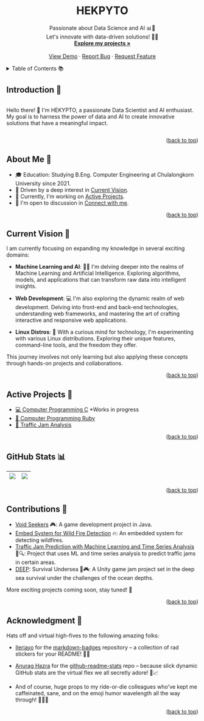 <!-- Improved compatibility of back to top link: See: https://github.com/othneildrew/Best-README-Template/pull/73 -->

<a name="readme-top"></a>

<!--
*** Thanks for visiting my GitHub profile. If you'd like to connect or collaborate,
*** feel free to reach out. Don't forget to star the repositories you find interesting! 🌟
*** Have an awesome day and keep coding! 😄🚀
-->

<!-- PROJECT TITLE -->
<div align="center">
  <h1>HEKPYTO</h1>
  <p align="center">
    Passionate about Data Science and AI 📊🤖
    <br />
    Let's innovate with data-driven solutions! 🚀💡
    <br />
    <a href="https://github.com/HEKYPTO?tab=repositories"><strong>Explore my projects »</strong></a>
    <br />
    <br />
    <a href="https://github.com/HEKYPTO?tab=repositories">View Demo</a>
    ·
    <a href="https://github.com/hekypto/issues">Report Bug</a>
    ·
    <a href="https://github.com/hekypto/issues">Request Feature</a>
  </p>
</div>

<!-- TABLE OF CONTENTS -->
<details>
  <summary>Table of Contents 📚</summary>
  <ol>
    <li><a href="#readme-introduction">Introduction</a></li>
    <li><a href="#readme-about-me">About Me</a></li>
    <li><a href="#readme-current-vision">Current Vision</a></li>
    <li><a href="#readme-projects">Projects</a></li>
    <li><a href="#readme-github-stats">GitHub Stats</a></li>
    <li><a href="#readme-contributions">Contributions</a></li>
    <li><a href="#readme-certifications-and-achievements">Certifications and Achievements</a></li>
    <li><a href="#readme-lets-connect">Let's Connect</a></li>
    <li><a href="#readme-acknowledgments">Acknowledgments</a></li>
  </ol>
</details>

<!-- INTRODUCTION -->
<a name="readme-introduction"></a>

## Introduction 👋

<div style="display: flex; align-items: center;">
  <p>Hello there! 🙌 I'm HEKYPTO, a passionate Data Scientist and AI enthusiast. My goal is to harness the power of data and AI to create innovative solutions that have a meaningful impact.</p>
</div>

<p align="right">(<a href="#readme-top">back to top</a>)</p>

<!-- ABOUT ME -->
<a name="readme-about-me"></a>

## About Me 🌟

- 🎓 Education: Studying B.Eng. Computer Engineering at Chulalongkorn University since 2021.
- 🌱 Driven by a deep interest in <a href="#current-vision">Current Vision</a>.
- 💼 Currently, I'm working on <a href="#active-projects">Active Projects</a>.
- 💬 I'm open to discussion in <a href="#connect-with-me">Connect with me</a>.

<p align="right">(<a href="#readme-top">back to top</a>)</p>

<!-- CURRENT VISION -->
<a name="readme-current-vision"></a>

## Current Vision 🔮

I am currently focusing on expanding my knowledge in several exciting domains:

- **Machine Learning and AI**: 🤖🧠 I'm delving deeper into the realms of Machine Learning and Artificial Intelligence. Exploring algorithms, models, and applications that can transform raw data into intelligent insights.

- **Web Development**: 💻 I'm also exploring the dynamic realm of web development. Delving into front-end and back-end technologies, understanding web frameworks, and mastering the art of crafting interactive and responsive web applications.

- **Linux Distros**: 🐧 With a curious mind for technology, I'm experimenting with various Linux distributions. Exploring their unique features, command-line tools, and the freedom they offer.

This journey involves not only learning but also applying these concepts through hands-on projects and collaborations.

<p align="right">(<a href="#readme-top">back to top</a>)</p>

<!-- ACTIVE PROJECTS -->
<a name="readme-projects"></a>

## Active Projects 🚀

- [💻 Computer Programming C](https://github.com/HEKYPTO/) \*Works in progress
- [💎 Computer Programming Ruby](https://github.com/HEKYPTO/ComputerProgrammingWithRuby)
- [🚗 Traffic Jam Analysis](https://github.com/HEKYPTO/TrafficJam)

<p align="right">(<a href="#readme-top">back to top</a>)</p>

<!-- GITHUB STATS -->
<a name="readme-github-stats"></a>

## GitHub Stats 📊

| <a href="https://github.com/HEKPYTO"><img align="center" src="https://readme-stats-mine.vercel.app/api?username=hekpyto&show_icons=true&theme=graywhite&hide_border=true"/></a> | <a href="https://github.com/HEKPYTO"><img align="center" src="https://readme-stats-mine.vercel.app/api/top-langs/?username=hekpyto&layout=compact&theme=graywhite&hide_border=true"/></a> |
| --- | --- |

<p align="right">(<a href="#readme-top">back to top</a>)</p>


<!-- CONTRIBUTIONS -->
<a name="readme-contributions"></a>

## Contributions 🌟

- [Void Seekers](https://github.com/vtneil/void_seekers) 🎮: A game development project in Java.
- [Embed System for Wild Fire Detection](https://github.com/vtneil/emb_forest_fire) 🔥: An embedded system for detecting wildfires.
- [Traffic Jam Prediction with Machine Learning and Time Series Analysis](https://github.com/poypythuncha/ML-project) 🚗🔍: Project that uses ML and time series analysis to predict traffic jams in certain areas.
- [DEEP](https://github.com/KiraraGZ/DEEP): Survival Undersea 🌊🎮: A Unity game jam project set in the deep sea survival under the challenges of the ocean depths.

More exciting projects coming soon, stay tuned! 🚀

<p align="right">(<a href="#readme-top">back to top</a>)</p>

<!-- ACKNOWLEDGEMENT -->
<a name="readme-acknowledgments"></a>

## Acknowledgment 🎉

Hats off and virtual high-fives to the following amazing folks:

- [Ileriayo](https://github.com/Ileriayo) for the [markdown-badges](https://github.com/Ileriayo/markdown-badges) repository – a collection of rad stickers for your README! 🌟🎉

- [Anurag Hazra](https://github.com/anuraghazra) for the [github-readme-stats](https://github.com/anuraghazra/github-readme-stats) repo – because slick dynamic GitHub stats are the virtual flex we all secretly adore! 💪📈

- And of course, huge props to my ride-or-die colleagues who've kept me caffeinated, sane, and on the emoji humor wavelength all the way through! 🙌👯‍♂️

<p align="right">(<a href="#readme-top">back to top</a>)</p>
